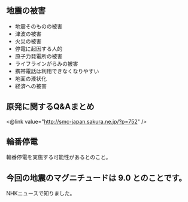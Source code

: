 ## 地震の被害


* 地震そのものの被害
* 津波の被害
* 火災の被害
* 停電に起因する人的
* 原子力発電所の被害
* ライフラインがらみの被害
* 携帯電話は利用できなくなりやすい
* 地面の液状化
* 経済への被害



## 原発に関するQ&Aまとめ

<@link value="http://smc-japan.sakura.ne.jp/?p=752" />


## 輪番停電

輪番停電を実施する可能性があるとのこと。


## 今回の地震のマグニチュードは 9.0 とのことです。

NHKニュースで知りました。
